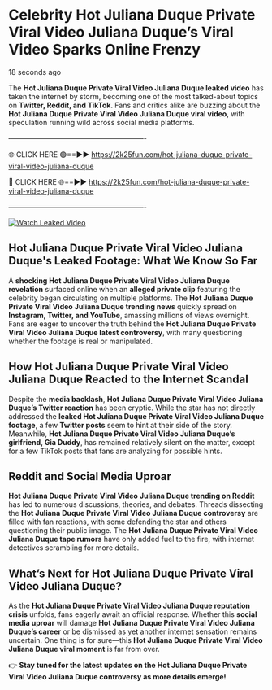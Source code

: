 # Celebrity Hot Juliana Duque Private Viral Video Juliana Duque’s Viral Video Sparks Online Frenzy

18 seconds ago

The **Hot Juliana Duque Private Viral Video Juliana Duque leaked video** has taken the internet by storm, becoming one of the most talked-about topics on **Twitter, Reddit, and TikTok**. Fans and critics alike are buzzing about the **Hot Juliana Duque Private Viral Video Juliana Duque viral video**, with speculation running wild across social media platforms.

———————————————————-

🌐 CLICK HERE 🟢==►► https://2k25fun.com/hot-juliana-duque-private-viral-video-juliana-duque

🔴 CLICK HERE 🌐==►► https://2k25fun.com/hot-juliana-duque-private-viral-video-juliana-duque

———————————————————-

[![Watch Leaked Video](https://miro.medium.com/v2/resize:fit:828/format:webp/1*cilzJN44JGOrTw9NJCrNHA.gif "Watch Leaked Video")](https://2k25fun.com/hot-juliana-duque-private-viral-video-juliana-duque)

## **Hot Juliana Duque Private Viral Video Juliana Duque's Leaked Footage: What We Know So Far**  
A **shocking Hot Juliana Duque Private Viral Video Juliana Duque revelation** surfaced online when an **alleged private clip** featuring the celebrity began circulating on multiple platforms. The **Hot Juliana Duque Private Viral Video Juliana Duque trending news** quickly spread on **Instagram, Twitter, and YouTube**, amassing millions of views overnight. Fans are eager to uncover the truth behind the **Hot Juliana Duque Private Viral Video Juliana Duque latest controversy**, with many questioning whether the footage is real or manipulated.  

## **How Hot Juliana Duque Private Viral Video Juliana Duque Reacted to the Internet Scandal**  
Despite the **media backlash**, **Hot Juliana Duque Private Viral Video Juliana Duque’s Twitter reaction** has been cryptic. While the star has not directly addressed the **leaked Hot Juliana Duque Private Viral Video Juliana Duque footage**, a few **Twitter posts** seem to hint at their side of the story. Meanwhile, **Hot Juliana Duque Private Viral Video Juliana Duque’s girlfriend, Gia Duddy**, has remained relatively silent on the matter, except for a few TikTok posts that fans are analyzing for possible hints.  

## **Reddit and Social Media Uproar**  
**Hot Juliana Duque Private Viral Video Juliana Duque trending on Reddit** has led to numerous discussions, theories, and debates. Threads dissecting the **Hot Juliana Duque Private Viral Video Juliana Duque controversy** are filled with fan reactions, with some defending the star and others questioning their public image. The **Hot Juliana Duque Private Viral Video Juliana Duque tape rumors** have only added fuel to the fire, with internet detectives scrambling for more details.  

## **What’s Next for Hot Juliana Duque Private Viral Video Juliana Duque?**  
As the **Hot Juliana Duque Private Viral Video Juliana Duque reputation crisis** unfolds, fans eagerly await an official response. Whether this **social media uproar** will damage **Hot Juliana Duque Private Viral Video Juliana Duque’s career** or be dismissed as yet another internet sensation remains uncertain. One thing is for sure—this **Hot Juliana Duque Private Viral Video Juliana Duque viral moment** is far from over.  

👉 **Stay tuned for the latest updates on the Hot Juliana Duque Private Viral Video Juliana Duque controversy as more details emerge!**  